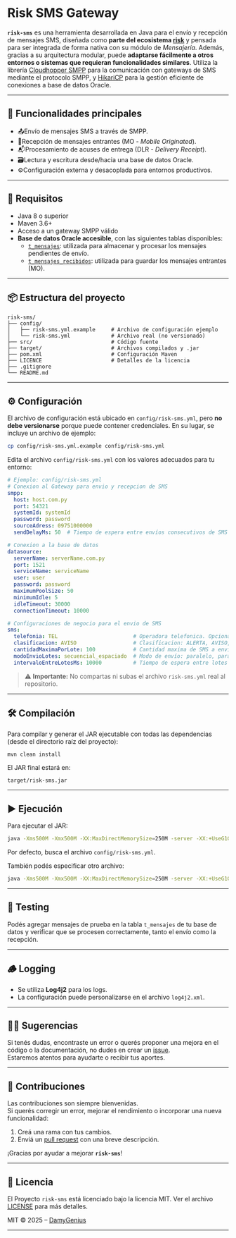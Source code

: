 
# Risk SMS Gateway
**`risk-sms`** es una herramienta desarrollada en Java para el envío y recepción de mensajes SMS, diseñada como **parte del ecosistema [risk](https://github.com/jtsoya539/risk)** y pensada para ser integrada de forma nativa con su módulo de _Mensajería_.
Además, gracias a su arquitectura modular, puede **adaptarse fácilmente a otros entornos o sistemas que requieran funcionalidades similares**.
Utiliza la librería [Cloudhopper SMPP](https://github.com/fizzed/cloudhopper-smpp) para la comunicación con gateways de SMS mediante el protocolo SMPP, y [HikariCP](https://github.com/brettwooldridge/HikariCP) para la gestión eficiente de conexiones a base de datos Oracle.

---

## 🚀 Funcionalidades principales
* 📤Envío de mensajes SMS a través de SMPP.
* 📩Recepción de mensajes entrantes (MO - _Mobile Originated_).
* 📬Procesamiento de acuses de entrega (DLR - _Delivery Receipt_).
* 🗃️Lectura y escritura desde/hacia una base de datos Oracle.
* ⚙️Configuración externa y desacoplada para entornos productivos.

---

## 🧱 Requisitos
- Java 8 o superior
- Maven 3.6+
- Acceso a un gateway SMPP válido
- **Base de datos Oracle accesible**, con las siguientes tablas disponibles:
    - [`t_mensajes`](https://github.com/jtsoya539/risk/blob/master/source/database/modules/msj/tables/t_mensajes.tab): utilizada para almacenar y procesar los mensajes pendientes de envío.
    - [`t_mensajes_recibidos`](https://github.com/jtsoya539/risk/blob/master/source/database/modules/msj/tables/t_mensajes_recibidos.tab): utilizada para guardar los mensajes entrantes (MO).

---

## 📦 Estructura del proyecto

```
risk-sms/
├── config/
│   ├── risk-sms.yml.example     # Archivo de configuración ejemplo
│   └── risk-sms.yml             # Archivo real (no versionado)
├── src/                         # Código fuente
├── target/                      # Archivos compilados y .jar
├── pom.xml                      # Configuración Maven
├── LICENCE                      # Detalles de la licencia
├── .gitignore
└── README.md
```

---

## ⚙️ Configuración
El archivo de configuración está ubicado en `config/risk-sms.yml`, pero **no debe versionarse** porque puede contener credenciales. En su lugar, se incluye un archivo de ejemplo:
```bash
cp config/risk-sms.yml.example config/risk-sms.yml
```
Edita el archivo `config/risk-sms.yml` con los valores adecuados para tu entorno:
```yml
# Ejemplo: config/risk-sms.yml
# Conexion al Gateway para envio y recepcion de SMS
smpp:
  host: host.com.py
  port: 54321
  systemId: systemId
  password: password
  sourceAdress: 09751000000
  sendDelayMs: 50  # Tiempo de espera entre envíos consecutivos de SMS (en milisegundos). Util para cumplir con límites del proveedor SMPP o evitar sobrecarga. Por defecto 500

# Conexion a la base de datos
datasource:
  serverName: serverName.com.py
  port: 1521
  serviceName: serviceName
  user: user
  password: password
  maximumPoolSize: 50
  minimumIdle: 5
  idleTimeout: 30000
  connectionTimeout: 10000

# Configuraciones de negocio para el envio de SMS
sms:
  telefonia: TEL                        # Operadora telefonica. Opcional
  clasificacion: AVISO                  # Clasificacion: ALERTA, AVISO, PROMOCION (u otros). Opcional
  cantidadMaximaPorLote: 100            # Cantidad maxima de SMS a enviar por lote. Opcional. Por defecto 100
  modoEnvioLotes: secuencial_espaciado  # Modo de envío: paralelo, paralelo_espaciado, secuencial_espaciado, secuencial_espaciado_async
  intervaloEntreLotesMs: 10000          # Tiempo de espera entre lotes de SMS a enviar (en milisegundos)
```
> ⚠️ **Importante:** No compartas ni subas el archivo `risk-sms.yml` real al repositorio.


---

## 🛠️ Compilación
Para compilar y generar el JAR ejecutable con todas las dependencias (desde el directorio raíz del proyecto):
```bash
mvn clean install
```
El JAR final estará en:
```
target/risk-sms.jar
```

---

## ▶️ Ejecución
Para ejecutar el JAR:
```bash
java -Xms500M -Xmx500M -XX:MaxDirectMemorySize=250M -server -XX:+UseG1GC  -XX:+ExplicitGCInvokesConcurrent -XX:MaxGCPauseMillis=500 -jar target/risk-sms.jar
```
Por defecto, busca el archivo `config/risk-sms.yml`.

También podés especificar otro archivo:

```bash
java -Xms500M -Xmx500M -XX:MaxDirectMemorySize=250M -server -XX:+UseG1GC -XX:+ExplicitGCInvokesConcurrent -XX:MaxGCPauseMillis=500 -jar target/risk-sms.jar path/a/otro-risk-sms.yml
```

---

## 🧪 Testing
Podés agregar mensajes de prueba en la tabla `t_mensajes` de tu base de datos y verificar que se procesen correctamente, tanto el envío como la recepción.

---

## 🪵 Logging
* Se utiliza **Log4j2** para los logs.
* La configuración puede personalizarse en el archivo `log4j2.xml`.

---

## 🙋‍♂️ Sugerencias
Si tenés dudas, encontraste un error o querés proponer una mejora en el código o la documentación, no dudes en crear un [issue](https://github.com/DamyGenius/risk-sms/issues).  
Estaremos atentos para ayudarte o recibir tus aportes.

---

## 🤝 Contribuciones
Las contribuciones son siempre bienvenidas.  
Si querés corregir un error, mejorar el rendimiento o incorporar una nueva funcionalidad:
1.  Creá una rama con tus cambios.
2.  Enviá un [pull request](https://github.com/DamyGenius/risk-sms/pulls) con una breve descripción.

¡Gracias por ayudar a mejorar **`risk-sms`**!

---

## 📄 Licencia
El Proyecto `risk-sms` está licenciado bajo la licencia MIT. Ver el archivo [LICENSE](/LICENSE) para más detalles.

MIT © 2025 – [DamyGenius](https://github.com/DamyGenius)

---
